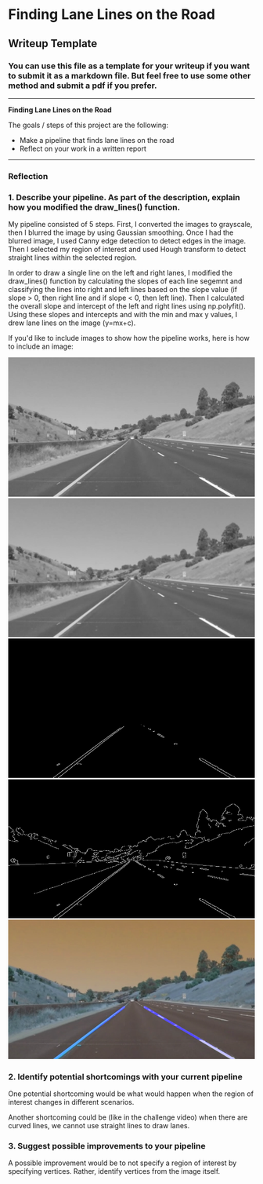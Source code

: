# **Finding Lane Lines on the Road** 

## Writeup Template

### You can use this file as a template for your writeup if you want to submit it as a markdown file. But feel free to use some other method and submit a pdf if you prefer.

---

**Finding Lane Lines on the Road**

The goals / steps of this project are the following:
* Make a pipeline that finds lane lines on the road
* Reflect on your work in a written report


[//]: # (Image References)

[image1]: ./examples/grayscale.jpg "Grayscale"
[image2]: ./gray_image.png "GrayImage"
[image3]: ./blurred_image.png "BlurImage"
[image4]: ./masked_image.png "MaskedImage"
[image5]: ./cedges_image.png "CannyImage"
[image6]: ./line_image.png "LineImage"

---

### Reflection

### 1. Describe your pipeline. As part of the description, explain how you modified the draw_lines() function.

My pipeline consisted of 5 steps. First, I converted the images to grayscale, then I blurred the image by using Gaussian smoothing. Once I had the blurred image, I used Canny edge detection to detect edges in the image. Then I selected my region of interest and used Hough transform to detect straight lines within the selected region. 

In order to draw a single line on the left and right lanes, I modified the draw_lines() function by calculating the slopes of each line segemnt and classifying the lines into right and left lines based on the slope value (if slope > 0, then right line and if slope < 0, then left line). Then I calculated the overall slope and intercept of the left and right lines using np.polyfit(). Using these slopes and intercepts and with the min and max y values, I drew lane lines on the image (y=mx+c).

If you'd like to include images to show how the pipeline works, here is how to include an image: 

![alt text][image2]![alt text][image3]
![alt text][image4]![alt text][image5]
![alt text][image6]


### 2. Identify potential shortcomings with your current pipeline


One potential shortcoming would be what would happen when the region of interest changes in different scenarios. 

Another shortcoming could be (like in the challenge video) when there are curved lines, we cannot use straight lines to draw lanes.


### 3. Suggest possible improvements to your pipeline

A possible improvement would be to not specify a region of interest by specifying vertices. Rather, identify vertices from the image itself.



